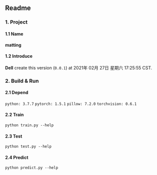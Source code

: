 ## Readme
### 1. Project
#### 1.1 Name
**matting**
#### 1.2 Introduce

**Dell** create this version (`0.0.1`) at 2021年 02月 27日 星期六 17:25:55 CST.

### 2. Build & Run 

#### 2.1 Depend
`python: 3.7.7`
`pytorch: 1.5.1`
`pillow: 7.2.0` 
`torchvision: 0.6.1`

#### 2.2 Train
`python train.py --help`

#### 2.3 Test
`python test.py --help`

#### 2.4 Predict
`python predict.py --help`


